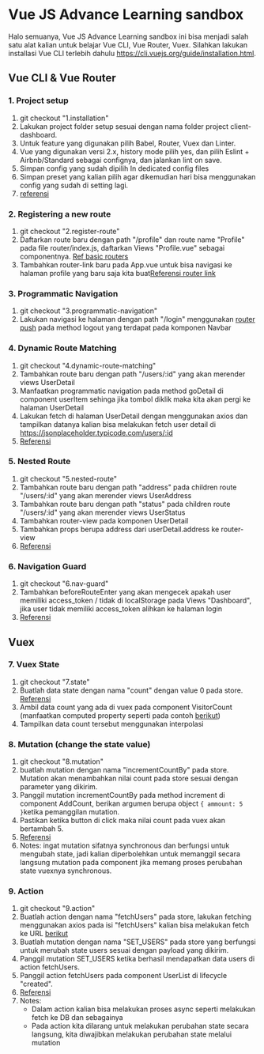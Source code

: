# Vue JS Advance Learning sandbox

Halo semuanya, Vue JS Advance Learning sandbox ini bisa menjadi salah satu alat kalian untuk belajar Vue CLI, Vue Router, Vuex. Silahkan lakukan installasi Vue CLI terlebih dahulu https://cli.vuejs.org/guide/installation.html. 

## Vue CLI & Vue Router

### 1. Project setup

1. git checkout "1.installation"
2. Lakukan project folder setup sesuai dengan nama folder project client-dashboard.
3. Untuk feature yang digunakan pilih Babel, Router, Vuex dan Linter. 
4. Vue yang digunakan versi 2.x, history mode pilih yes, dan pilih Eslint + Airbnb/Standard sebagai confignya, dan jalankan lint on save.
5. Simpan config yang sudah dipilih In dedicated config files
6. Simpan preset yang kalian pilih agar dikemudian hari bisa menggunakan config yang sudah di setting lagi.
7. [referensi](https://cli.vuejs.org/guide/creating-a-project.html#vue-create)

### 2. Registering a new route

1. git checkout "2.register-route"
2. Daftarkan route baru dengan path "/profile" dan route name "Profile" pada file router/index.js, daftarkan Views "Profile.vue" sebagai componentnya. [Ref basic routers](https://router.vuejs.org/guide/#html)
3. Tambahkan router-link baru pada App.vue untuk bisa navigasi ke halaman profile yang baru saja kita buat[Referensi router link](https://router.vuejs.org/api/#router-link)

### 3. Programmatic Navigation

1. git checkout "3.programmatic-navigation"
2. Lakukan navigasi ke halaman dengan path "/login" menggunakan [router push](https://router.vuejs.org/guide/essentials/navigation.html) pada method logout yang terdapat pada komponen Navbar

### 4. Dynamic Route Matching

1. git checkout "4.dynamic-route-matching"
2. Tambahkan route baru dengan path "/users/:id" yang akan merender views UserDetail
3. Manfaatkan programmatic navigation pada method goDetail di component userItem sehinga jika tombol diklik maka kita akan pergi ke halaman UserDetail
4. Lakukan fetch di halaman UserDetail dengan menggunakan axios dan tampilkan datanya kalian bisa melakukan fetch user detail di https://jsonplaceholder.typicode.com/users/:id
5. [Referensi](https://router.vuejs.org/guide/essentials/dynamic-matching.html)

### 5. Nested Route

1. git checkout "5.nested-route"
2. Tambahkan route baru dengan path "address" pada children route "/users/:id" yang akan merender views UserAddress
3. Tambahkan route baru dengan path "status" pada children route "/users/:id" yang akan merender views UserStatus
4. Tambahkan router-view pada komponen UserDetail
5. Tambahkan props berupa address dari userDetail.address ke router-view
6. [Referensi](https://router.vuejs.org/guide/essentials/nested-routes.html)

### 6. Navigation Guard

1. git checkout "6.nav-guard"
2. Tambahkan beforeRouteEnter yang akan mengecek apakah user memiliki access_token / tidak di localStorage pada Views "Dashboard", jika user tidak memiliki access_token alihkan ke halaman login
3. [Referensi](https://router.vuejs.org/guide/advanced/navigation-guards.html#global-before-guards)

## Vuex

### 7. Vuex State

1. git checkout "7.state"
2. Buatlah data state dengan nama "count" dengan value 0 pada store. [Referensi](https://vuex.vuejs.org/guide/)
3. Ambil data count yang ada di vuex pada component VisitorCount (manfaatkan computed property seperti pada contoh [berikut](https://vuex.vuejs.org/guide/state.html))
4. Tampilkan data count tersebut menggunakan interpolasi

### 8. Mutation (change the state value)

1. git checkout "8.mutation"
2. buatlah mutation dengan nama "incrementCountBy" pada store. Mutation akan menambahkan nilai count pada store sesuai dengan parameter yang dikirim.
3. Panggil mutation incrementCountBy pada method increment di component AddCount, berikan argumen berupa object ```{ ammount: 5 }```ketika pemanggilan mutation.
4. Pastikan ketika button di click maka nilai count pada vuex akan bertambah 5.
5. [Referensi](https://vuex.vuejs.org/guide/mutations.html)
6. Notes: ingat mutation sifatnya synchronous dan berfungsi untuk mengubah state, jadi kalian diperbolehkan untuk memanggil secara langsung mutation pada component jika memang proses perubahan state vuexnya synchronous.

### 9. Action

1. git checkout "9.action"
2. Buatlah action dengan nama "fetchUsers" pada store, lakukan fetching menggunakan axios pada isi "fetchUsers" kalian bisa melakukan fetch ke URL [berikut](https://jsonplaceholder.typicode.com/users)
3. Buatlah mutation dengan nama "SET_USERS" pada store yang berfungsi untuk merubah state users sesuai dengan payload yang dikirim.
4. Panggil mutation SET_USERS ketika berhasil mendapatkan data users di action fetchUsers.
5. Panggil action fetchUsers pada component UserList di lifecycle "created".
6. [Referensi](https://vuex.vuejs.org/guide/actions.html)
7. Notes:
   - Dalam action kalian bisa melakukan proses async seperti melakukan fetch ke DB dan sebagainya
   - Pada action kita dilarang untuk melakukan perubahan state secara langsung, kita diwajibkan melakukan perubahan state melalui mutation
